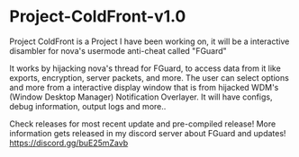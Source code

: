 # Project-ColdFront-v1.0
Project ColdFront is a Project I have been working on, it will be a interactive disambler for nova's usermode anti-cheat called "FGuard"  

It works by hijacking nova's thread for FGuard, to access data from it like exports, encryption, server packets, and more. The user can select options and more from a interactive display window that is  from hijacked WDM's (Window Desktop Manager) Notification Overlayer. It will have configs, debug information, output logs and more..  

Check releases for most recent update and pre-compiled release! 
More information gets released in my discord server about FGuard and updates!
https://discord.gg/buE25mZavb
